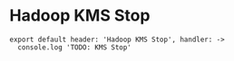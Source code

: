 
# Hadoop KMS Stop

    export default header: 'Hadoop KMS Stop', handler: ->
      console.log 'TODO: KMS Stop'
